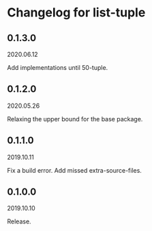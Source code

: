 # Changelog for list-tuple

## 0.1.3.0

2020.06.12

Add implementations until 50-tuple.

## 0.1.2.0

2020.05.26

Relaxing the upper bound for the base package.

## 0.1.1.0

2019.10.11

Fix a build error.
Add missed extra-source-files.

## 0.1.0.0

2019.10.10

Release.
